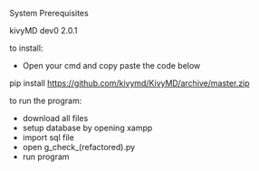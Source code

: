 System Prerequisites

kivyMD dev0 2.0.1

to install:
- Open your cmd and copy paste the code below

pip install https://github.com/kivymd/KivyMD/archive/master.zip

to run the program:
- download all files
- setup database by opening xampp
- import sql file
- open g_check_(refactored).py
- run program
